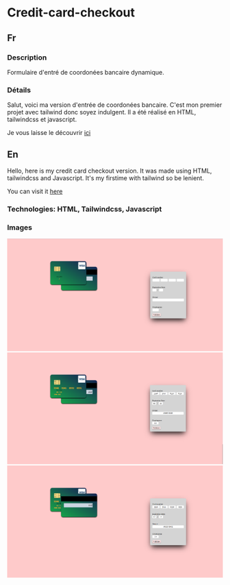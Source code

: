 # Credit-card-checkout

## Fr

### Description

Formulaire d'entré de coordonées bancaire dynamique.

### Détails

Salut, voici ma version d'entrée de coordonées bancaire. C'est mon premier projet avec tailwind donc soyez indulgent.
Il a été réalisé en HTML, tailwindcss et javascript.

Je vous laisse le découvrir [ici](https://seblau02.github.io/credit-card-checkout/)

## En

Hello, here is my credit card checkout version.
It was made using HTML, tailwindcss and Javascript.
It's my firstime with tailwind so be lenient.

You can visit it [here](https://seblau02.github.io/credit-card-checkout/)

### Technologies: HTML, Tailwindcss, Javascript

### Images

<img src="illustration/ccc1-3.png" alt="1" width="800">
<img src="illustration/ccc2-3.png" alt="2" width="800">
<img src="illustration/ccc3-3.png" alt="3" width="800">

